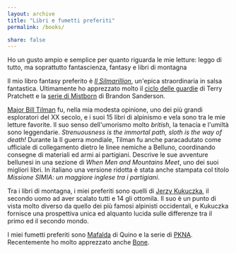 ```yaml
---
layout: archive
title: "Libri e fumetti preferiti"
permalink: /books/

share: false
---
```


Ho un gusto ampio e semplice per quanto riguarda le mie letture: leggo di tutto, ma soprattutto fantascienza, fantasy e libri di montagna

Il mio libro fantasy preferito è [_Il Silmarillion_](https://it.wikipedia.org/wiki/Il_Silmarillion), un'epica straordinaria in salsa fantastica. Ultimamente ho apprezzato molto il [ciclo delle guardie](https://en.wikipedia.org/wiki/Ankh-Morpork_City_Watch) di Terry Pratchett e la [serie di Mistborn](https://en.wikipedia.org/wiki/Mistborn) di Brandon Sanderson.

[Major Bill Tilman](https://en.wikipedia.org/wiki/Bill_Tilman) fu, nella mia modesta opinione, uno dei più grandi esploratori del XX secolo, e i suoi 15 libri di alpinismo e vela sono tra le mie letture favorite. Il suo senso dell'umorismo molto _british_, la tenacia e l'umiltà sono leggendarie. _Strenuousness is the immortal path, sloth is the way of death!_ Durante la II guerra mondiale, Tilman fu anche paracadutato come ufficiale di collegamento dietro le linee nemiche a Belluno, coordinando consegne di materiali ed armi ai partigiani. Descrive le sue avventure bellunesi in una sezione di _When Men and Mountains Meet_, uno dei suoi migliori libri. In italiano una versione ridotta è stata anche stampata col titolo _Missione SIMIA: un maggiore inglese tra i partigiani_.

Tra i libri di montagna, i miei preferiti sono quelli di [Jerzy Kukuczka](https://en.wikipedia.org/wiki/Jerzy_Kukuczka), il secondo uomo ad aver scalato tutti e 14 gli ottomila. Il suo è un punto di vista molto diverso da quello dei più famosi alpinisti occidentali, e Kukuczka fornisce una prospettiva unica ed alquanto lucida sulle differenze tra il primo ed il secondo mondo.

I miei fumetti preferiti sono [Mafalda](https://it.wikipedia.org/wiki/Mafalda) di Quino e la serie di [PKNA](https://en.wikipedia.org/wiki/PKNA). Recentemente ho molto apprezzato anche [Bone](https://en.wikipedia.org/wiki/Bone_(comics)).
